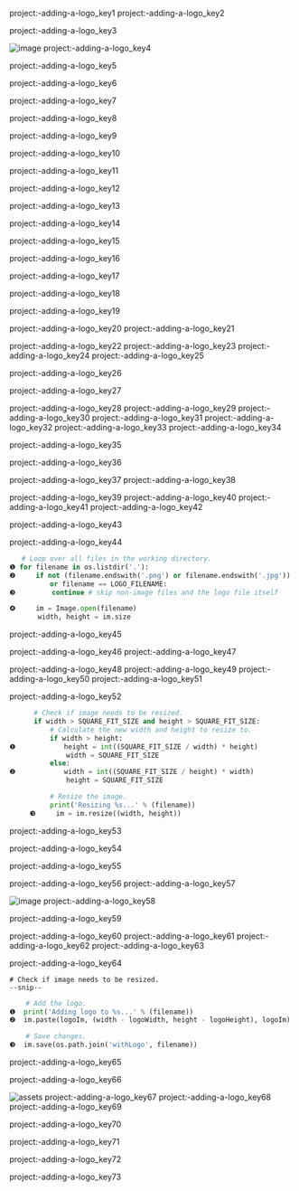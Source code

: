 project:-adding-a-logo_key1
project:-adding-a-logo_key2


project:-adding-a-logo_key3


![image](assets/000029.jpg)
project:-adding-a-logo_key4


project:-adding-a-logo_key5


project:-adding-a-logo_key6


project:-adding-a-logo_key7


project:-adding-a-logo_key8


project:-adding-a-logo_key9


project:-adding-a-logo_key10


project:-adding-a-logo_key11


project:-adding-a-logo_key12


project:-adding-a-logo_key13


project:-adding-a-logo_key14


project:-adding-a-logo_key15


project:-adding-a-logo_key16


project:-adding-a-logo_key17


project:-adding-a-logo_key18


project:-adding-a-logo_key19


project:-adding-a-logo_key20
project:-adding-a-logo_key21



project:-adding-a-logo_key22
project:-adding-a-logo_key23
project:-adding-a-logo_key24
project:-adding-a-logo_key25


project:-adding-a-logo_key26


project:-adding-a-logo_key27


project:-adding-a-logo_key28
project:-adding-a-logo_key29
project:-adding-a-logo_key30
project:-adding-a-logo_key31
project:-adding-a-logo_key32
project:-adding-a-logo_key33
project:-adding-a-logo_key34


project:-adding-a-logo_key35


project:-adding-a-logo_key36


project:-adding-a-logo_key37
project:-adding-a-logo_key38



project:-adding-a-logo_key39
project:-adding-a-logo_key40
project:-adding-a-logo_key41
project:-adding-a-logo_key42


project:-adding-a-logo_key43


project:-adding-a-logo_key44
```python
   # Loop over all files in the working directory.
❶ for filename in os.listdir('.'):
❷     if not (filename.endswith('.png') or filename.endswith('.jpg')) \
          or filename == LOGO_FILENAME:
❸         continue # skip non-image files and the logo file itself

❹     im = Image.open(filename)
       width, height = im.size
```
project:-adding-a-logo_key45


project:-adding-a-logo_key46
project:-adding-a-logo_key47



project:-adding-a-logo_key48
project:-adding-a-logo_key49
project:-adding-a-logo_key50
project:-adding-a-logo_key51


project:-adding-a-logo_key52
```python
      # Check if image needs to be resized.
      if width > SQUARE_FIT_SIZE and height > SQUARE_FIT_SIZE:
          # Calculate the new width and height to resize to.
          if width > height:
❶            height = int((SQUARE_FIT_SIZE / width) * height)
              width = SQUARE_FIT_SIZE
          else:
❷            width = int((SQUARE_FIT_SIZE / height) * width)
              height = SQUARE_FIT_SIZE

          # Resize the image.
          print('Resizing %s...' % (filename))
     ❸     im = im.resize((width, height))
```
project:-adding-a-logo_key53


project:-adding-a-logo_key54


project:-adding-a-logo_key55


project:-adding-a-logo_key56
project:-adding-a-logo_key57


![image](assets/000061.jpg)
project:-adding-a-logo_key58


project:-adding-a-logo_key59



project:-adding-a-logo_key60
project:-adding-a-logo_key61
project:-adding-a-logo_key62
project:-adding-a-logo_key63


project:-adding-a-logo_key64


    # Check if image needs to be resized.
    --snip--
```python
    # Add the logo.
❶  print('Adding logo to %s...' % (filename))
❷  im.paste(logoIm, (width - logoWidth, height - logoHeight), logoIm)

    # Save changes.
❸  im.save(os.path.join('withLogo', filename))
```
project:-adding-a-logo_key65



project:-adding-a-logo_key66


![assets](assets/000066.jpg)
project:-adding-a-logo_key67
project:-adding-a-logo_key68
project:-adding-a-logo_key69


project:-adding-a-logo_key70


project:-adding-a-logo_key71


project:-adding-a-logo_key72


project:-adding-a-logo_key73
